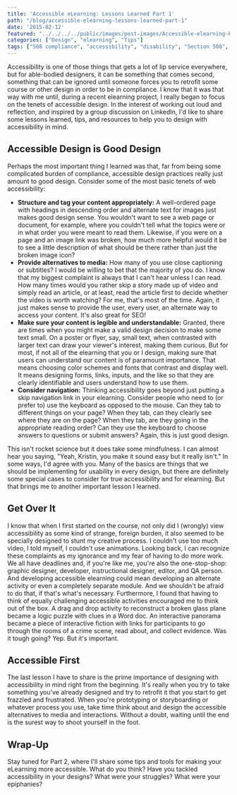 ```yaml
---
title: 'Accessible eLearning: Lessons Learned Part 1'
path: "/blog/accessible-elearning-lessons-learned-part-1"
date: '2015-02-12'
featured: "../../../../public/images/post-images/Accessible-elearning-P1.png"
categories: ["Design", "elearning", "Tips"]
tags: ["508 compliance", "accessibility", "disability", "Section 508", "usability"]
---
```


Accessibility is one of those things that gets a lot of lip service everywhere, but for able-bodied designers, it can be something that comes second, something that can be ignored until someone forces you to retrofit some course or other design in order to be in compliance. I know that it was that way with me until, during a recent elearning project, I really began to focus on the tenets of accessible design. In the interest of working out loud and reflection, and inspired by a group discussion on LinkedIn, I'd like to share some lessons learned, tips, and resources to help you to design with accessibility in mind.

## Accessible Design is Good Design

Perhaps the most important thing I learned was that, far from being some complicated burden of compliance, accessible design practices really just amount to good design. Consider some of the most basic tenets of web accessibility:

*   **Structure and tag your content appropriately:** A well-ordered page with headings in descending order and alternate text for images just makes good design sense. You wouldn't want to see a web page or document, for example, where you couldn't tell what the topics were or in what order you were meant to read them. Likewise, if you were on a page and an image link was broken, how much more helpful would it be to see a little description of what should be there rather than just the broken image icon?
*   **Provide alternatives to media:** How many of you use close captioning or subtitles? I would be willing to bet that the majority of you do. I know that my biggest complaint is always that I can't hear unless I can read. How many times would you rather skip a story made up of video and simply read an article, or at least, read the article first to decide whether the video is worth watching? For me, that's most of the time. Again, it just makes sense to provide the user, every user, an alternate way to access your content. It's also great for SEO!
*   **Make sure your content is legible and understandable:** Granted, there are times when you might make a valid design decision to make some text small. On a poster or flyer, say, small text, when contrasted with larger text can draw your viewer's interest, making them curious. But for most, if not all of the elearning that you or I design, making sure that users can understand our content is of paramount importance. That means choosing color schemes and fonts that contrast and display well. It means designing forms, links, inputs, and the like so that they are clearly identifiable and users understand how to use them.
*   **Consider navigation:** Thinking accessibility goes beyond just putting a skip navigation link in your elearning. Consider people who need to (or prefer to) use the keyboard as opposed to the mouse. Can they tab to different things on your page? When they tab, can they clearly see where they are on the page? When they tab, are they going in the appropriate reading order? Can they use the keyboard to choose answers to questions or submit answers? Again, this is just good design.

This isn't rocket science but it does take some mindfulness. I can almost hear you saying, "Yeah, Kristin, you make it sound easy but it really isn't." In some ways, I'd agree with you. Many of the basics are things that we should be implementing for usability in every design, but there are definitely some special cases to consider for true accessibility and for elearning. But that brings me to another important lesson I learned.

## Get Over It

I know that when I first started on the course, not only did I (wrongly) view accessibility as some kind of strange, foreign burden, it also seemed to be specially designed to stunt my creative process. I couldn't use too much video, I told myself, I couldn't use animations. Looking back, I can recognize these complaints as my ignorance and my fear of having to do more work. We all have deadlines and, if you're like me, you're also the one-stop-shop: graphic designer, developer, instructional designer, editor, and QA person. And developing accessible elearning could mean developing an alternate activity or even a completely separate module. And we shouldn't be afraid to do that, if that's what's necessary. Furthermore, I found that having to think of equally challenging accessible activities encouraged me to think out of the box. A drag and drop activity to reconstruct a broken glass plane became a logic puzzle with clues in a Word doc. An interactive panorama became a piece of interactive fiction with links for participants to go through the rooms of a crime scene, read about, and collect evidence. Was it tough going? Yep. But it's important.

## Accessible First

The last lesson I have to share is the prime importance of designing with accessibility in mind right from the beginning. It's really when you try to take something you've already designed and try to retrofit it that you start to get frazzled and frustrated. When you're prototyping or storyboarding or whatever process you use, take time think about and design the accessible alternatives to media and interactions. Without a doubt, waiting until the end is the surest way to shoot yourself in the foot.

## Wrap-Up

Stay tuned for Part 2, where I'll share some tips and tools for making your eLearning more accessible. What do you think? Have you tackled accessibility in your designs? What were your struggles? What were your epiphanies?
